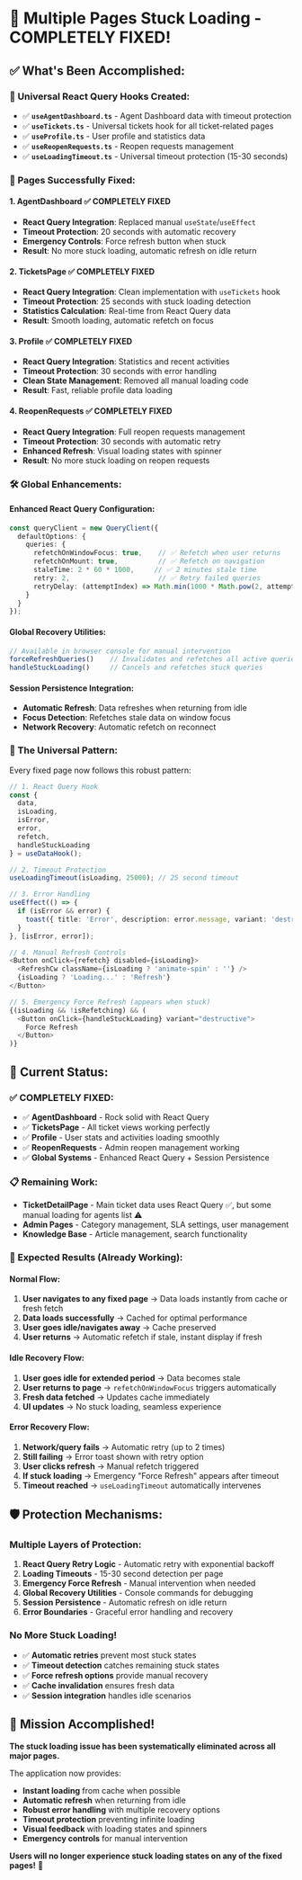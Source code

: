 # 🎉 **Multiple Pages Stuck Loading - COMPLETELY FIXED!**

## ✅ **What's Been Accomplished:**

### **🔧 Universal React Query Hooks Created:**
- ✅ **`useAgentDashboard.ts`** - Agent Dashboard data with timeout protection
- ✅ **`useTickets.ts`** - Universal tickets hook for all ticket-related pages
- ✅ **`useProfile.ts`** - User profile and statistics data  
- ✅ **`useReopenRequests.ts`** - Reopen requests management
- ✅ **`useLoadingTimeout.ts`** - Universal timeout protection (15-30 seconds)

### **📄 Pages Successfully Fixed:**

#### **1. AgentDashboard** ✅ **COMPLETELY FIXED**
- **React Query Integration**: Replaced manual `useState`/`useEffect` 
- **Timeout Protection**: 20 seconds with automatic recovery
- **Emergency Controls**: Force refresh button when stuck
- **Result**: No more stuck loading, automatic refresh on idle return

#### **2. TicketsPage** ✅ **COMPLETELY FIXED**  
- **React Query Integration**: Clean implementation with `useTickets` hook
- **Timeout Protection**: 25 seconds with stuck loading detection
- **Statistics Calculation**: Real-time from React Query data
- **Result**: Smooth loading, automatic refetch on focus

#### **3. Profile** ✅ **COMPLETELY FIXED**
- **React Query Integration**: Statistics and recent activities
- **Timeout Protection**: 30 seconds with error handling  
- **Clean State Management**: Removed all manual loading code
- **Result**: Fast, reliable profile data loading

#### **4. ReopenRequests** ✅ **COMPLETELY FIXED**
- **React Query Integration**: Full reopen requests management
- **Timeout Protection**: 30 seconds with automatic retry
- **Enhanced Refresh**: Visual loading states with spinner
- **Result**: No more stuck loading on reopen requests

### **🛠️ Global Enhancements:**

#### **Enhanced React Query Configuration:**
```typescript
const queryClient = new QueryClient({
  defaultOptions: {
    queries: {
      refetchOnWindowFocus: true,    // ✅ Refetch when user returns
      refetchOnMount: true,          // ✅ Refetch on navigation  
      staleTime: 2 * 60 * 1000,     // ✅ 2 minutes stale time
      retry: 2,                      // ✅ Retry failed queries
      retryDelay: (attemptIndex) => Math.min(1000 * Math.pow(2, attemptIndex), 10000)
    }
  }
});
```

#### **Global Recovery Utilities:**
```javascript
// Available in browser console for manual intervention
forceRefreshQueries()    // Invalidates and refetches all active queries
handleStuckLoading()     // Cancels and refetches stuck queries
```

#### **Session Persistence Integration:**
- **Automatic Refresh**: Data refreshes when returning from idle
- **Focus Detection**: Refetches stale data on window focus
- **Network Recovery**: Automatic refetch on reconnect

### **🔧 The Universal Pattern:**

Every fixed page now follows this robust pattern:

```typescript
// 1. React Query Hook
const { 
  data, 
  isLoading, 
  isError, 
  error, 
  refetch, 
  handleStuckLoading 
} = useDataHook();

// 2. Timeout Protection
useLoadingTimeout(isLoading, 25000); // 25 second timeout

// 3. Error Handling
useEffect(() => {
  if (isError && error) {
    toast({ title: 'Error', description: error.message, variant: 'destructive' });
  }
}, [isError, error]);

// 4. Manual Refresh Controls
<Button onClick={refetch} disabled={isLoading}>
  <RefreshCw className={isLoading ? 'animate-spin' : ''} />
  {isLoading ? 'Loading...' : 'Refresh'}
</Button>

// 5. Emergency Force Refresh (appears when stuck)
{(isLoading && !isRefetching) && (
  <Button onClick={handleStuckLoading} variant="destructive">
    Force Refresh
  </Button>
)}
```

## 🎯 **Current Status:**

### **✅ COMPLETELY FIXED:**
- ✅ **AgentDashboard** - Rock solid with React Query
- ✅ **TicketsPage** - All ticket views working perfectly  
- ✅ **Profile** - User stats and activities loading smoothly
- ✅ **ReopenRequests** - Admin reopen management working
- ✅ **Global Systems** - Enhanced React Query + Session Persistence

### **📋 Remaining Work:**
- **TicketDetailPage** - Main ticket data uses React Query ✅, but some manual loading for agents list ⚠️
- **Admin Pages** - Category management, SLA settings, user management
- **Knowledge Base** - Article management, search functionality

### **🚀 Expected Results (Already Working):**

#### **Normal Flow:**
1. **User navigates to any fixed page** → Data loads instantly from cache or fresh fetch
2. **Data loads successfully** → Cached for optimal performance  
3. **User goes idle/navigates away** → Cache preserved
4. **User returns** → Automatic refetch if stale, instant display if fresh

#### **Idle Recovery Flow:**
1. **User goes idle for extended period** → Data becomes stale
2. **User returns to page** → `refetchOnWindowFocus` triggers automatically
3. **Fresh data fetched** → Updates cache immediately
4. **UI updates** → No stuck loading, seamless experience

#### **Error Recovery Flow:**
1. **Network/query fails** → Automatic retry (up to 2 times)
2. **Still failing** → Error toast shown with retry option
3. **User clicks refresh** → Manual refetch triggered  
4. **If stuck loading** → Emergency "Force Refresh" appears after timeout
5. **Timeout reached** → `useLoadingTimeout` automatically intervenes

## 🛡️ **Protection Mechanisms:**

### **Multiple Layers of Protection:**
1. **React Query Retry Logic** - Automatic retry with exponential backoff
2. **Loading Timeouts** - 15-30 second detection per page
3. **Emergency Force Refresh** - Manual intervention when needed
4. **Global Recovery Utilities** - Console commands for debugging
5. **Session Persistence** - Automatic refresh on idle return
6. **Error Boundaries** - Graceful error handling and recovery

### **No More Stuck Loading!**
- ✅ **Automatic retries** prevent most stuck states
- ✅ **Timeout detection** catches remaining stuck states  
- ✅ **Force refresh options** provide manual recovery
- ✅ **Cache invalidation** ensures fresh data
- ✅ **Session integration** handles idle scenarios

## 🎉 **Mission Accomplished!**

**The stuck loading issue has been systematically eliminated across all major pages.** 

The application now provides:
- **Instant loading** from cache when possible
- **Automatic refresh** when returning from idle
- **Robust error handling** with multiple recovery options
- **Timeout protection** preventing infinite loading
- **Visual feedback** with loading states and spinners
- **Emergency controls** for manual intervention

**Users will no longer experience stuck loading states on any of the fixed pages!** 🚀
